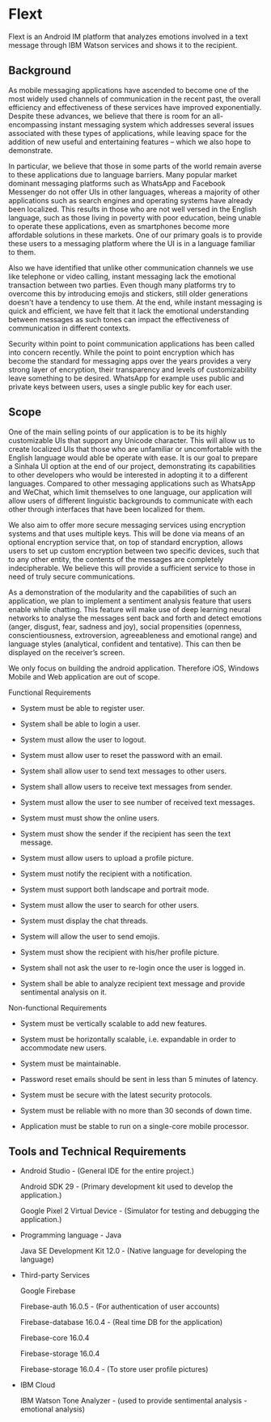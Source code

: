 # Flext
Flext is an Android IM platform that analyzes emotions involved in a text message through IBM Watson services and shows it to the recipient. 

## Background

As mobile messaging applications have ascended to become one of the most widely used channels of communication in the recent past, the overall efficiency and effectiveness of these services have improved exponentially. Despite these advances, we believe that there is room for an all-encompassing instant messaging system which addresses several issues associated with these types of applications, while leaving space for the addition of new useful and entertaining features – which we also hope to demonstrate.

In particular, we believe that those in some parts of the world remain averse to these applications due to language barriers. Many popular market dominant messaging platforms such as WhatsApp and Facebook Messenger do not offer UIs in other languages, whereas a majority of other applications such as search engines and operating systems have already been localized. This results in those who are not well versed in the English language, such as those living in poverty with poor education, being unable to operate these applications, even as smartphones become more affordable solutions in these markets. One of our primary goals is to provide these users to a messaging platform where the UI is in a language familiar to them. 

Also we have identified that unlike other communication channels we use like telephone or video calling, instant messaging lack the emotional transaction between two parties. Even though many platforms try to overcome this by introducing emojis and stickers, still older generations doesn't have a tendency to use them. At the end, while instant messaging is quick and efficient, we have felt that it lack the emotional understanding between messages as such tones can impact the effectiveness of communication in different contexts.

Security within point to point communication applications has been called into concern recently. While the point to point encryption which has become the standard for messaging apps over the years provides a very strong layer of encryption, their transparency and levels of customizability leave something to be desired. WhatsApp for example uses public and private keys between users, uses a single public key for each user. 

## Scope

One of the main selling points of our application is to be its highly customizable UIs that support any Unicode character. This will allow us to create localized UIs that those who are unfamiliar or uncomfortable with the English language would able be operate with ease. It is our goal to prepare a Sinhala UI option at the end of our project, demonstrating its capabilities to other developers who would be interested in adopting it to a different languages. Compared to other messaging applications such as WhatsApp and WeChat, which limit themselves to one language, our application will allow users of different linguistic backgrounds to communicate with each other through interfaces that have been localized for them.

We also aim to offer more secure messaging services using encryption systems and that uses multiple keys. This will be done via means of an optional encryption service that, on top of standard encryption, allows users to set up custom encryption between two specific devices, such that to any other entity, the contents of the messages are completely indecipherable. We believe this will provide a sufficient service to those in need of truly secure communications.

As a demonstration of the modularity and the capabilities of such an application, we plan to implement a sentiment analysis feature that users enable while chatting. This feature will make use of deep learning neural networks to analyse the messages sent back and forth and detect emotions (anger, disgust, fear, sadness and joy), social propensities (openness, conscientiousness, extroversion, agreeableness and emotional range) and language styles (analytical, confident and tentative). This can then be displayed on the receiver’s screen.

We only focus on building the android application. Therefore iOS, Windows Mobile and Web application are out of scope. 

Functional Requirements

- System must be able to register user.

- System shall be able to login a user.

- System must allow the user to logout. 

- System must allow user to reset the password with an email.

- System shall allow user to send text messages to other users.

- System shall allow users to receive text messages from sender.

- System must allow the user to see number of received text messages.

- System must must show the online users.

- System must show the sender if the recipient has seen the text message.

- System must allow users to upload a profile picture.

- System must notify the recipient with a notification.

- System must support both landscape and portrait mode.

- System must allow the user to search for other users.

- System must display the chat threads.

- System will allow the user to send emojis.

- System must show the recipient with his/her profile picture.

- System shall not ask the user to re-login once the user is logged in.

- System shall be able to analyze recipient text message and provide sentimental analysis on it.

Non-functional Requirements

- System must be vertically scalable to add new features.

- System must be horizontally scalable, i.e. expandable in order to accommodate new users.

- System must be maintainable.

- Password reset emails should be sent in less than 5 minutes of latency.

- System must be secure with the latest security protocols.

- System must be reliable with no more than 30 seconds of down time.

- Application must be stable to run on a single-core mobile processor.

## Tools and Technical Requirements

- Android Studio - (General IDE for the entire project.)

   Android SDK 29 - (Primary development kit used to develop the application.)
  
   Google Pixel 2 Virtual Device - (Simulator for testing and debugging the application.)
  
- Programming language - Java

  Java SE Development Kit 12.0 - (Native language for developing the language)
  
- Third-party Services

  Google Firebase
  
  Firebase-auth 16.0.5 - (For authentication of user accounts)
  
  Firebase-database 16.0.4 - (Real time DB for the application)
  
  Firebase-core 16.0.4
  
  Firebase-storage 16.0.4
  
  Firebase-storage 16.0.4 - (To store user profile pictures)
  
- IBM Cloud

  IBM Watson Tone Analyzer - (used to provide sentimental analysis - emotional analysis)

